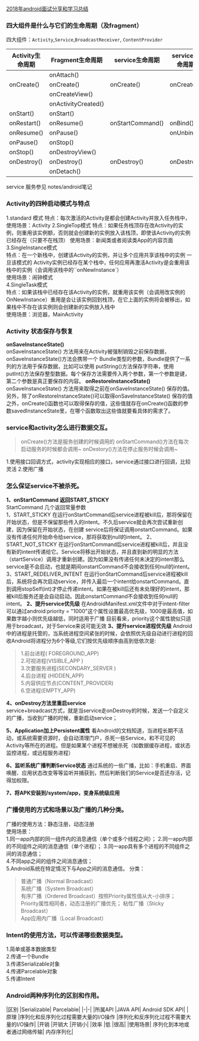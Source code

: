 [2018年android面试分享和学习总结](https://juejin.im/entry/5ab059d46fb9a028ba1f4ba0)
### 四大组件是什么与它们的生命周期（及fragment）
四大组件：`Activity`,`Service`,`BroadcastReceiver`, `ContentProvider`

|Activity生命周期|Fragment生命周期|service生命周期|service生命周期|
|-|-|-|-|
|           |onAttach()|||
|onCreate()|onCreate()|onCreate()|onCreate()|
|          |onCreateView()|||
|         |onActivityCreated()|||
|onStart() |onStart()|||
|onRestart()|onResume()|onStartCommand()|onBind()|
|onResume()|onPause()|                  |onUnbind()|
|onPause() |onStop()|||
|onStop()  |onDestroyView()|||
|onDestroy()|onDestroy()|onDestroy()|onDestroy|
|           |onDetach()|||

service 服务参见 notes/android笔记

### Activity的四种启动模式与特点
1.standard 模式 特点：每次激活的Activity是都会创建Activity并放入任务栈中，使用场景：Activity
2.SingleTop模式
特点：如果任务栈顶存在改Activity的实例，则重用该实例额，否则就会创建新的实例放入该栈顶，即使该Activity的实例已经存在（只要不在栈顶）
使用场景：新闻类或者阅读类App的内容页面  
3.SingleInstance模式  
特点：在一个新栈中，创建该Activity的实例，并让多个应用共享该栈中的实例
一旦该模式的 Activity实例已经存在某个栈中，任何应用再激活Activity是会重用该栈中的实例（会调用该栈中的``onNewInstance`）  
使用场景：闹钟模式  
4.SingleTask模式  
特点：如果该栈中已经存在该Activity的实例，就重用该实例（会调用改实例的OnNewInstance）重用是会让该实例回到栈顶，在它上面的实例将会被移出，如果栈中不存在该实例则会创建新的实例放入栈中  
使用场景：浏览器，MainActivity

### Activity 状态保存与恢复
**onSaveInstanceState()**  
onSaveInstanceState() 方法用来在Activity被强制销毁之前保存数据，onSaveInstanceState()方法会携带一个 Bundle类型的参数，Bundle提供了一系列的方法用于保存数据，比如可以使用 putString()方法保存字符串，使用 putInt()方法保存整型数据。每个保存方法需要传入两个参数，第一个参数是键，第二个参数是真正要保存的内容。 
**onRestoreInstanceState()**  
onSaveInstanceState() 方法用来取得之前在onSaveInstanceState() 保存的值。
另外，除了onRestoreInstanceState()可以取得onSaveInstanceState() 保存的值之外，onCreate()函数也可以取得保存的值，这些值就存在onCreate()函数的参数savedInstanceState里，在哪个函数取出这些值就要看具体的需求了。
### service和activity怎么进行数据交互。
>onCreate()方法是服务创建的时候调用的
>onStartCommand()方法在每次启动服务的时候都会调用~
>onDestory()方法在停止服务时候会调用~

1.使用接口回调方式，activity实现相应的接口，service通过接口进行回调，比较灵活
2.使用广播

### 怎么保证service不被杀死。
**1、onStartCommand 返回START_STICKY**  
StartCommand 几个返回常量参数  
1、START_STICKY
在运行onStartCommand后service进程被kill后，那将保留在开始状态，但是不保留那些传入的intent。不久后service就会再次尝试重新创建，因为保留在开始状态，在创建     service后将保证调用onstartCommand。如果没有传递任何开始命令给service，那将获取到null的intent。
2、START_NOT_STICKY
在运行onStartCommand后service进程被kill后，并且没有新的intent传递给它。Service将移出开始状态，并且直到新的明显的方法（startService）调用才重新创建。因为如果没有传递任何未决定的intent那么service是不会启动，也就是期间onstartCommand不会接收到任何null的intent。
3、START_REDELIVER_INTENT
在运行onStartCommand后service进程被kill后，系统将会再次启动service，并传入最后一个intent给onstartCommand。直到调用stopSelf(int)才停止传递intent。如果在被kill后还有未处理好的intent，那被kill后服务还是会自动启动。因此onstartCommand不会接收到任何null的intent。
**2、提升service优先级**
在AndroidManifest.xml文件中对于intent-filter可以通过android:priority = "1000"这个属性设置最高优先级，1000是最高值，如果数字越小则优先级越低，同时适用于广播
  目前看来，priority这个属性貌似只适用于broadcast，对于Service来说可能无效
**3、提升service进程优先级**
Android中的进程是托管的，当系统进程空间紧张的时候，会依照优先级自动进行进程的回收Android将进程分为6个等级,它们按优先级顺序由高到低依次是:
>1.前台进程( FOREGROUND_APP)  
>2.可视进程(VISIBLE_APP )  
>3.次要服务进程(SECONDARY_SERVER )  
>4.后台进程 (HIDDEN_APP)  
>5.内容供应节点(CONTENT_PROVIDER)  
>6.空进程(EMPTY_APP)  

**4、onDestroy方法里重启service**  
service+broadcast方式，就是当service走onDestroy的时候，发送一个自定义的广播，当收到广播的时候，重新启动service；

**5、Application加上Persistent属性**
看Android的文档知道，当进程长期不活动，或系统需要资源时，会自动清理门户，杀死一些Service，和不可见的Activity等所在的进程。但是如果某个进程不想被杀死（如数据缓存进程，或状态监控进程，或远程服务进程）

**6、监听系统广播判断Service状态**
通过系统的一些广播，比如：手机重启、界面唤醒、应用状态改变等等监听并捕获到，然后判断我们的Service是否还存活，记得加权限。

**7、将APK安装到/system/app，变身系统级应用**

### 广播使用的方式和场景以及广播的几种分类。
广播的使用方法：静态注册，动态注册  
使用场景：  
1.同一app内部的同一组件内的消息通信（单个或多个线程之间）； 
2.同一app内部的不同组件之间的消息通信（单个进程）； 
3.同一app具有多个进程的不同组件之间的消息通信；   
4.不同app之间的组件之间消息通信；     
5.Android系统在特定情况下与App之间的消息通信。
分类：  
>普通广播（Normal Broadcast）  
系统广播（System Broadcast）   
有序广播（Ordered Broadcast）按照Priority属性值从大-小排序；Priority属性相同者，动态注册的广播优先； 
粘性广播（Sticky Broadcast）    
App应用内广播（Local Broadcast）

### Intent的使用方法，可以传递哪些数据类型。
1.简单或基本数据类型  
2.传递一个Bundle   
3.传递Serializable对象  
4.传递Parcelable对象  
5.传递Intent


### Android两种序列化的区别和作用。


|区别	|Serializable|	Parcelable|
|-|-|
|所属API	|JAVA API|	Android SDK API|
|原理	|序列化和反序列化过程需要大量的I/O操作	|序列化和反序列化过程不需要大量的I/O操作|
|开销	|开销大	|开销小|
|效率	|低	|很高|
|使用场景|	序列化到本地或者通过网络传输|	内存序列化|






































